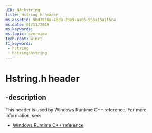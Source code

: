 ```yaml
---
UID: NA:hstring
title: Hstring.h header
ms.assetid: 9bd7916a-48da-39a9-aa05-550a15a1f6c4
ms.date: 01/11/2019
ms.keywords: 
ms.topic: overview
tech.root: winrt
f1_keywords:
 - hstring
 - hstring/hstring
---
```


# Hstring.h header


## -description

This header is used by Windows Runtime C++ reference. For more information, see:

- [Windows Runtime C++ reference](../_winrt/index.md)

